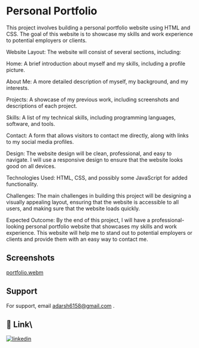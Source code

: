 
# Personal Portfolio
This project involves building a personal portfolio website using HTML and CSS. The goal of this website is to showcase my skills and work experience to potential employers or clients.

Website Layout: The website will consist of several sections, including:

Home: A brief introduction about myself and my skills, including a profile picture.

About Me: A more detailed description of myself, my background, and my interests.

Projects: A showcase of my previous work, including screenshots and descriptions of each project.

Skills: A list of my technical skills, including programming languages, software, and tools.

Contact: A form that allows visitors to contact me directly, along with links to my social media profiles.

Design: The website design will be clean, professional, and easy to navigate. I will use a responsive design to ensure that the website looks good on all devices.

Technologies Used: HTML, CSS, and possibly some JavaScript for added functionality.

Challenges: The main challenges in building this project will be designing a visually appealing layout, ensuring that the website is accessible to all users, and making sure that the website loads quickly.

Expected Outcome: By the end of this project, I will have a professional-looking personal portfolio website that showcases my skills and work experience. This website will help me to stand out to potential employers or clients and provide them with an easy way to contact me.

## Screenshots
[portfolio.webm](https://user-images.githubusercontent.com/119891550/234640772-d43abc5c-4d1a-4ce4-8e86-caeff630cc6a.webm)
## Support


For support, email adarsh6158@gmail.com .


## 🔗 Link\


[![linkedin](https://img.shields.io/badge/linkedin-0A66C2?style=for-the-badge&logo=linkedin&logoColor=white)](https://www.linkedin.com/in/adarsh-35a9931ba/)



